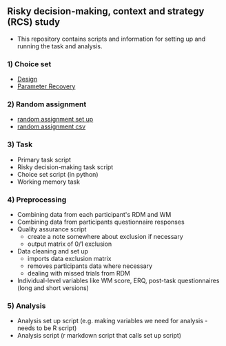 ## Risky decision-making, context and strategy (RCS) study

- This repository contains scripts and information for setting up and running the task and analysis. 


### 1) Choice set 
 - [Design](./choiceSet)
 - [Parameter Recovery](./parameterRecovery)

### 2) Random assignment
 - [random assignment set up](./task/rcsConditionAssignment)
 - [random assignment csv](./task/rcsConditions.csv)

### 3) Task
 - Primary task script
 - Risky decision-making task script
 - Choice set script (in python)
 - Working memory task

### 4) Preprocessing
 - Combining data from each participant's RDM and WM
 - Combining data from participants questionnaire responses
 - Quality assurance script
    -  create a note somewhere about exclusion if necessary
    -  output matrix of 0/1 exclusion
 - Data cleaning and set up 
    - imports data exclusion matrix
    - removes participants data where necessary
    - dealing with missed trials from RDM
- Individual-level variables like WM score, ERQ, post-task questionnaires (long and short versions)

### 5) Analysis
- Analysis set up script (e.g. making variables we need for analysis - needs to be R script)
- Analysis script (r markdown script that calls set up script)



